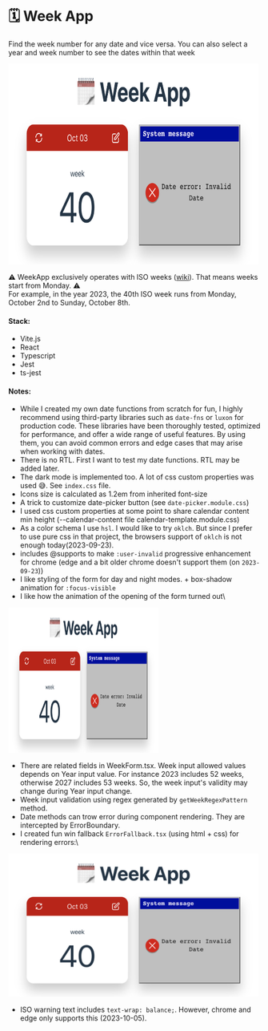 # 🗓️ Week App

Find the week number for any date and vice versa.
You can also select a year and week number to see the dates within that week

<picture>
  <source media="(prefers-color-scheme: dark)" srcset="https://raw.githubusercontent.com/serjilyashenko/WeekApp/master/images/preview_dark.png">
  <source media="(prefers-color-scheme: light)" srcset="https://raw.githubusercontent.com/serjilyashenko/WeekApp/master/images/preview_light.png">
  <img alt="Application preview" width="500px" height="400px" src="https://raw.githubusercontent.com/serjilyashenko/WeekApp/master/images/WinError_light.png">
</picture>

⚠️ WeekApp exclusively operates with ISO weeks ([wiki](https://en.wikipedia.org/wiki/ISO_week_date)). That means weeks start from Monday. ⚠️<br/>
For example, in the year 2023, the 40th ISO week runs from Monday, October 2nd to Sunday, October 8th.

#### Stack:

- Vite.js
- React
- Typescript
- Jest
- ts-jest

#### Notes:

- While I created my own date functions from scratch for fun, I highly recommend using third-party libraries such as
  `date-fns` or `luxon` for production code. These libraries have been thoroughly tested, optimized for performance, and
  offer a wide range of useful features. By using them, you can avoid common errors and edge cases that may arise when
  working with dates.
- There is no RTL. First I want to test my date functions. RTL may be added later.
- The dark mode is implemented too. A lot of css custom properties was used 😅. See `index.css` file.
- Icons size is calculated as 1.2em from inherited font-size
- A trick to customize date-picker button (see `date-picker.module.css`)
- I used css custom properties at some point to share calendar content min height (--calendar-content file calendar-template.module.css)
- As a color schema I use `hsl`. I would like to try `oklch`. But since I prefer to use pure css in that project, the browsers support of `oklch` is not enough today(2023-09-23).
- includes @supports to make `:user-invalid` progressive enhancement for chrome (edge and a bit older chrome doesn't support them (on `2023-09-23`))
- I like styling of the form for day and night modes. + box-shadow animation for `:focus-visible`
- I like how the animation of the opening of the form turned out\
<picture>
  <source media="(prefers-color-scheme: dark)" srcset="https://raw.githubusercontent.com/serjilyashenko/WeekApp/master/images/formAnimation_dark.gif">
  <source media="(prefers-color-scheme: light)" srcset="https://raw.githubusercontent.com/serjilyashenko/WeekApp/master/images/formAnimation_light.gif">
  <img alt="Form animation" width="300px" height="290px" src="https://raw.githubusercontent.com/serjilyashenko/WeekApp/master/images/WinError_light.png">
</picture>

- There are related fields in WeekForm.tsx. Week input allowed values depends on Year input value. For instance 2023 includes 52 weeks, otherwise 2027 includes 53 weeks. So, the week input's validity may change during Year input change.
- Week input validation using regex generated by `getWeekRegexPattern` method.
- Date methods can trow error during component rendering. They are intercepted by ErrorBoundary.
- I created fun win fallback `ErrorFallback.tsx` (using html + css) for rendering errors:\
<picture>
  <source media="(prefers-color-scheme: dark)" srcset="https://raw.githubusercontent.com/serjilyashenko/WeekApp/master/images/WinError_dark.png">
  <source media="(prefers-color-scheme: light)" srcset="https://raw.githubusercontent.com/serjilyashenko/WeekApp/master/images/WinError_light.png">
  <img alt="Shows error example" width="500px" height="286px" src="https://raw.githubusercontent.com/serjilyashenko/WeekApp/master/images/WinError_light.png">
</picture>

- ISO warning text includes `text-wrap: balance;`. However, chrome and edge only supports this (2023-10-05).
